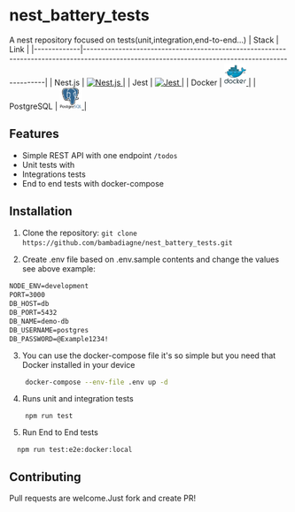 # nest_battery_tests
A nest repository focused on tests(unit,integration,end-to-end...)
| Stack       | Link                                                                                                                                            |
|-------------|-------------------------------------------------------------------------------------------------------------------------------------------------|
| Nest.js     | <a href="https://nestjs.com/" target="_blank" rel="noreferrer"> <img src="https://nestjs.com/img/logo-small.svg" alt="Nest.js" width="40" height="40"/> </a> |
| Jest  | <a href="https://jestjs.io" target="_blank" rel="noreferrer"> <img src="https://jestjs.io/img/jest.png" alt="Jest" width="40" height="40"/> </a> |
| Docker      | <a href="https://www.docker.com/" target="_blank" rel="noreferrer"> <img src="https://raw.githubusercontent.com/devicons/devicon/master/icons/docker/docker-original-wordmark.svg" alt="Docker" width="40" height="40"/> </a> |
| PostgreSQL  | <a href="https://www.postgresql.org" target="_blank" rel="noreferrer"> <img src="https://raw.githubusercontent.com/devicons/devicon/master/icons/postgresql/postgresql-original-wordmark.svg" alt="PostgreSQL" width="40" height="40"/> </a> |


## Features 
- Simple REST API with one endpoint `/todos`
- Unit tests with
- Integrations tests
- End to end tests with docker-compose



## Installation
1. Clone the repository: `git clone  https://github.com/bambadiagne/nest_battery_tests.git`

2. Create .env file based on .env.sample contents and change the values see above example:
```env
NODE_ENV=development
PORT=3000
DB_HOST=db
DB_PORT=5432
DB_NAME=demo-db
DB_USERNAME=postgres
DB_PASSWORD=@Example1234!
```

3. You can use the docker-compose file it's so simple but you need that Docker installed in your device

```bash
    docker-compose --env-file .env up -d
```
4. Runs unit and integration tests
```
    npm run test
```
5. Run End to End tests
```
  npm run test:e2e:docker:local
```

## Contributing
Pull requests are welcome.Just fork and create PR!

